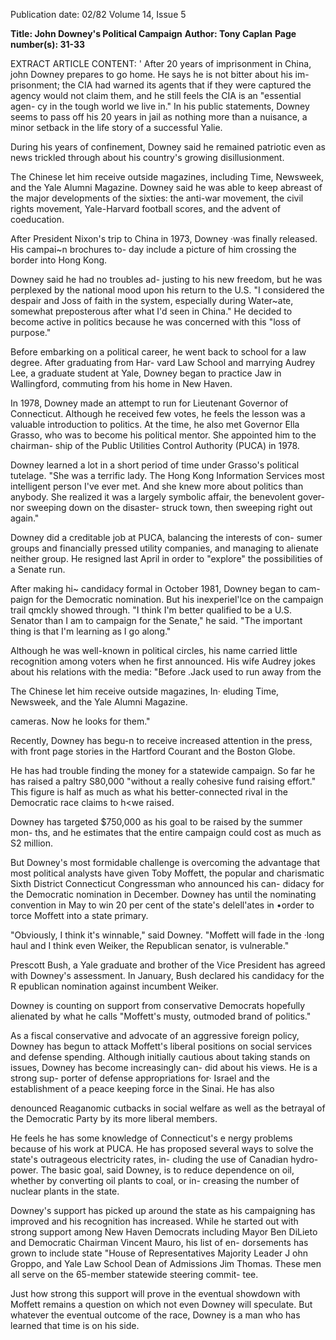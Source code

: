 Publication date: 02/82
Volume 14, Issue 5

**Title: John Downey's Political Campaign**
**Author: Tony Caplan**
**Page number(s): 31-33**

EXTRACT ARTICLE CONTENT:
' After 20 years of imprisonment in China, john Downey prepares to go home. 
He says he is not bitter about his im-
prisonment; the CIA had warned its 
agents that if they were captured the 
agency would not claim them, and he 
still feels the CIA is an "essential agen-
cy in the tough world we live in." In his 
public statements, Downey seems to 
pass off his 20 years in jail as nothing 
more than a nuisance, a minor setback 
in the life story of a successful Yalie. 

During his years of confinement, 
Downey said he remained patriotic 
even as news trickled through about his 
country's 
growing disillusionment. 

The Chinese let him receive outside 
magazines, including Time, Newsweek, 
and the Yale Alumni Magazine. Downey 
said he was able to keep abreast of the 
major developments of the sixties: the 
anti-war movement, the civil rights 
movement, Yale-Harvard football 
scores, and the advent of coeducation. 

After President Nixon's trip to 
China in 1973, Downey ·was finally 
released. His campai~n brochures to-
day include a picture of him crossing 
the border into Hong Kong. 

Downey said he had no troubles ad-
justing to his new freedom, but he was 
perplexed by the national mood upon 
his return to the U.S. "I considered the 
despair and Joss of faith in the system, 
especially during Water~ate, somewhat 
preposterous after what I'd seen in 
China." He decided to become active 
in politics because he was concerned 
with this "loss of purpose." 

Before embarking on a political 
career, he went back to school for a law 
degree. After graduating from Har-
vard 
Law 
School 
and marrying 
Audrey Lee, a graduate student at 
Yale, Downey began to practice Jaw in 
Wallingford, 
commuting from 
his 
home in New Haven. 

In 1978, Downey made an attempt 
to run for Lieutenant Governor of 
Connecticut. Although he received few 
votes, he feels the lesson was a valuable 
introduction to politics. At the time, he 
also met Governor Ella Grasso, who 
was to become his political mentor. 
She appointed him to the chairman-
ship of the Public Utilities Control 
Authority (PUCA) in 1978. 

Downey learned a lot in a short 
period of time under Grasso's political 
tutelage. "She was a terrific lady. The 
Hong Kong Information Services 
most intelligent person I've ever met. 
And she knew more about politics than 
anybody. She realized it was a largely 
symbolic affair, the benevolent gover-
nor sweeping down on the disaster-
struck town, then sweeping right out 
again." 

Downey did a creditable job at 
PUCA, balancing the interests of con-
sumer groups and financially pressed 
utility companies, and managing to 
alienate neither group. He resigned 
last April in order to "explore" the 
possibilities of a Senate run. 

After making hi~ candidacy formal in 
October 1981, Downey began to cam-
paign for the Democratic nomination. 
But his inexperiel'lce on the campaign 
trail qmckly showed through. "I think 
I'm better qualified to be a U.S. 
Senator than I am to campaign for the 
Senate," he said. "The important thing 
is that I'm learning as I go along." 

Although he was well-known in 
political circles, his name carried little 
recognition among voters when he first 
announced. His wife Audrey jokes 
about his relations with the media: 
"Before .Jack used to run away from the


The Chinese let him receive 
outside magazines, In· 
eluding Time, Newsweek, 
and 
the 
Yale 
Alumni 
Magazine. 

cameras. Now he looks for them." 

Recently, 
Downey 
has begu-n 
to 
receive increased attention in the 
press, with front page stories in the 
Hartford Courant and the Boston Globe. 

He has had trouble finding the 
money for a statewide campaign. So 
far he has raised a paltry S80,000 
"without a really cohesive fund raising 
effort." This figure is half as much as 
what his better-connected rival in the 
Democratic race claims to h<we raised. 

Downey has targeted $750,000 as his 
goal to be raised by the summer mon-
ths, and he estimates that the entire 
campaign could cost as much as S2 
million. 

But 
Downey's 
most 
formidable 
challenge is overcoming the advantage 
that most political analysts have given 
Toby Moffett, 
the popular and 
charismatic Sixth District Connecticut 
Congressman who announced his can-
didacy for the Democratic nomination 
in December. Downey has until the 
nominating convention in May to win 
20 per cent of the state's delell'ates in 
•order to torce Moffett into a state 
primary. 

"Obviously, I think it's winnable," 
said Downey. "Moffett will fade in the 
·long haul and I think even Weiker, the 
Republican senator, is vulnerable." 

Prescott Bush, a Yale graduate and 
brother of the Vice President has 
agreed with Downey's assessment. In 
January, Bush declared his candidacy 
for the R epublican nomination against 
incumbent Weiker. 

Downey is counting on support from 
conservative 
Democrats hopefully 
alienated by what he calls 
"Moffett's 
musty, outmoded brand of politics." 

As a fiscal conservative and advocate 
of an aggressive 
foreign 
policy, 
Downey has begun to attack Moffett's 
liberal positions on social services and 
defense spending. Although initially 
cautious about taking stands on issues, 
Downey has become increasingly can-
did about his views. He is a strong sup-
porter of defense appropriations for· 
Israel and the establishment of a peace 
keeping force in the Sinai. He has also 


denounced Reaganomic cutbacks in 
social welfare as well as the betrayal of 
the Democratic Party by its more 
liberal members. 

He feels he has some knowledge of 
Connecticut's e nergy problems 
because of his work at PUCA. He has 
proposed several ways to solve the 
state's outrageous electricity rates, in-
cluding the use of Canadian hydro-
power. The basic goal, said Downey, is 
to reduce dependence on oil, whether 
by converting oil plants to coal, or in-
creasing the number of nuclear plants 
in the state. 

Downey's support has picked up 
around the state as his campaigning 
has improved and his recognition has 
increased. While he started out with 
strong support among New Haven 
Democrats 
including 
Mayor 
Ben 
DiLieto and Democratic Chairman 
Vincent Mauro, 
his list of en-
dorsements has grown to include state 
"House of Representatives Majority 
Leader J ohn Groppo, and Yale Law 
School Dean of Admissions Jim 
Thomas. These men all serve on the 
65-member statewide steering commit-
tee. 

Just how strong this support will 
prove in the eventual showdown with 
Moffett remains a question on which 
not even Downey will speculate. But 
whatever the eventual outcome of the 
race, Downey is a man who has 
learned that time is on his side.